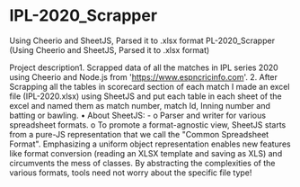 # IPL-2020_Scrapper
Using Cheerio and SheetJS, Parsed it to .xlsx format
PL-2020_Scrapper (Using Cheerio and SheetJS, Parsed it to .xlsx format)

Project description1. Scrapped data of all the matches in IPL series 2020 using Cheerio and Node.js from 'https://www.espncricinfo.com'.
2. After Scrapping all the tables in scorecard section of each match I made an excel file (IPL-2020.xlsx) using SheetJS and put each table in each sheet of the excel and named them as match number, match Id, Inning number and batting or bawling.
• About SheetJS: -
o Parser and writer for various spreadsheet formats.
o To promote a format-agnostic view, SheetJS starts from a pure-JS representation that we call the "Common Spreadsheet Format". Emphasizing a uniform object representation enables new features like format conversion (reading an XLSX template and saving as XLS) and circumvents the mess of classes. By abstracting the complexities of the various formats, tools need not worry about the specific file type!
